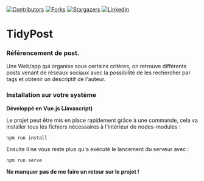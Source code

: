 
[![Contributors][contributors-shield]][contributors-url]
[![Forks][forks-shield]][forks-url]
[![Stargazers][stars-shield]][stars-url]
[![LinkedIn][linkedin-shield]][linkedin-url]

# TidyPost

### Référencement de post.

Une Web/app qui organise sous certains critères, on retrouve différents posts venant de réseaux sociaux avec la possibilité de les rechercher par tags et obtenir un descriptif de l'auteur.

### Installation sur votre système
**Développé en Vue.js (Javascript)** <br>

Le projet peut être mis en place rapidement grâce à une commande, cela va installer tous les fichiers nécessaires à l'intérieur 
de nodes-modules :
```
npm run install
```

Ensuite il ne vous reste plus qu'a exécuté le lancement du serveur avec :
```
npm run serve
```

**Ne manquer pas de me faire un retour sur le projet !**


<!-- MARKDOWN LINKS & IMAGES -->
<!-- https://www.markdownguide.org/basic-syntax/#reference-style-links -->
[contributors-shield]: https://img.shields.io/github/contributors/deeluxe74/RateMyJob.svg?style=for-the-badge
[contributors-url]: https://github.com/deeluxe74/RateMyJob/graphs/contributors
[forks-shield]: https://img.shields.io/github/forks/deeluxe74/RateMyJob.svg?style=for-the-badge
[forks-url]: https://github.com/deeluxe74/RateMyJob/network/members
[stars-shield]: https://img.shields.io/github/stars/deeluxe74/RateMyJob.svg?style=for-the-badge
[stars-url]: https://github.com/deeluxe74/RateMyJob/stargazers

[linkedin-shield]: https://img.shields.io/badge/-LinkedIn-black.svg?style=for-the-badge&logo=linkedin&colorB=555
[linkedin-url]: https://www.linkedin.com/in/rollet-raphael/
[product-screenshot]: images/screenshot.png
